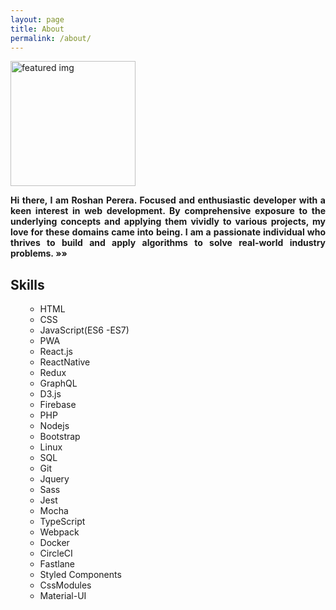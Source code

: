```yaml
---
layout: page
title: About
permalink: /about/
---
```

<main class="grid-container">
    <article class="featured">
        <div id="test" onmousedown='return false;' onselectstart='return false;'>
            <img class="center-block" src="https://avatars.githubusercontent.com/u/68834456?v=4" alt="featured img" width="200" height="200" role="img" />
        </div>
        <div style="text-align: justify;">   
            <div id="test" onmousedown='return false;' onselectstart='return false;'>
                <p><b>Hi there, I am Roshan Perera. Focused and enthusiastic developer with a keen interest in web development. By comprehensive exposure to the underlying concepts and applying them vividly to various projects, my love for these domains came into being. I am a passionate individual who thrives to build and apply algorithms to solve real-world industry problems.&nbsp;&raquo;&raquo;</b></p>
            </div>
        </div>
    </article>
</main>

<section class="sr-section">
    <h2>Skills</h2>
    <ul class="sr-section-items">
        <ul class="section-highlights tags">
            <li class="section-highlight">HTML</li>
            <li class="section-highlight">CSS</li>
            <li class="section-highlight">
                JavaScript(ES6 -ES7)
            </li>
            <li class="section-highlight">PWA</li>
            <li class="section-highlight">React.js</li>
            <li class="section-highlight">ReactNative</li>
            <li class="section-highlight">Redux</li>
            <li class="section-highlight">GraphQL</li>
            <li class="section-highlight">D3.js</li>
            <li class="section-highlight">Firebase</li>
            <li class="section-highlight">PHP</li>
            <li class="section-highlight">Nodejs</li>
            <li class="section-highlight">Bootstrap</li>
            <li class="section-highlight">Linux</li>
            <li class="section-highlight">SQL</li>
            <li class="section-highlight">Git</li>
            <li class="section-highlight">Jquery</li>
            <li class="section-highlight">Sass</li>
            <li class="section-highlight">Jest</li>
            <li class="section-highlight">Mocha</li>
            <li class="section-highlight">TypeScript</li>
            <li class="section-highlight">Webpack</li>
            <li class="section-highlight">Docker</li>
            <li class="section-highlight">CircleCI</li>
            <li class="section-highlight">Fastlane</li>
            <li class="section-highlight">Styled Components</li>
            <li class="section-highlight">CssModules</li>
            <li class="section-highlight">Material-UI</li>
        </ul>
    </ul>
</section>

<script src="/js/jquery.min.js"></script>
<link rel="stylesheet" type="text/css" href="/css/styles.css"/>